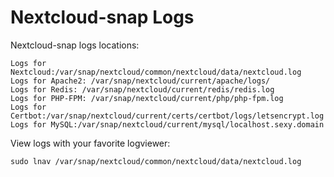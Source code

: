# Nextcloud-snap Logs

Nextcloud-snap logs locations:

```
Logs for Nextcloud:/var/snap/nextcloud/common/nextcloud/data/nextcloud.log
Logs for Apache2: /var/snap/nextcloud/current/apache/logs/
Logs for Redis: /var/snap/nextcloud/current/redis/redis.log
Logs for PHP-FPM: /var/snap/nextcloud/current/php/php-fpm.log
Logs for Certbot:/var/snap/nextcloud/current/certs/certbot/logs/letsencrypt.log
Logs for MySQL:/var/snap/nextcloud/current/mysql/localhost.sexy.domain
```

View logs with your favorite logviewer:

```
sudo lnav /var/snap/nextcloud/common/nextcloud/data/nextcloud.log
```
